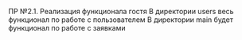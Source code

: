 ПР №2.1. Реализация функционала гостя
В директории users весь функционал по работе с пользователем 
В директории main будет функционал по работе с заявками
